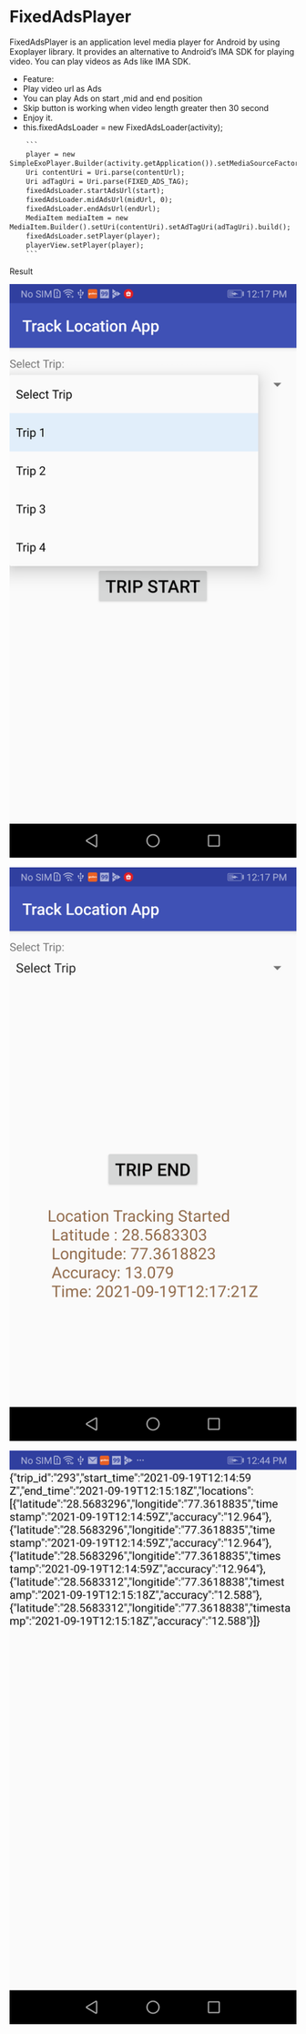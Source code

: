 # FixedAdsPlayer
FixedAdsPlayer is an application level media player for Android by using Exoplayer library. 
It provides an
alternative to Android’s IMA SDK for playing video.
You can play videos as Ads like IMA SDK.

<ul>
<li>Feature:</li>
<li>Play video url as Ads</li>
<li>You can play Ads on start ,mid and end position</li>
<li>Skip button is working when video length greater then 30 second</li>
<li>Enjoy it.</li>

<li> this.fixedAdsLoader = new FixedAdsLoader(activity);</li>
</ul>
        
        ```
        player = new SimpleExoPlayer.Builder(activity.getApplication()).setMediaSourceFactory(mediaSourceFactory).build();
        Uri contentUri = Uri.parse(contentUrl);
        Uri adTagUri = Uri.parse(FIXED_ADS_TAG);
        fixedAdsLoader.startAdsUrl(start);
        fixedAdsLoader.midAdsUrl(midUrl, 0);
        fixedAdsLoader.endAdsUrl(endUrl);
        MediaItem mediaItem = new MediaItem.Builder().setUri(contentUri).setAdTagUri(adTagUri).build();
        fixedAdsLoader.setPlayer(player);
        playerView.setPlayer(player);
        ```


        


Result

![track_location_device_devdeeds](https://raw.githubusercontent.com/gautamlook/LocationTracker/main/device-2021-09-19-121719.png)

![track_location_device_devdeeds](https://raw.githubusercontent.com/gautamlook/LocationTracker/main/device-2021-09-19-121742.png)

![track_location_device_devdeeds](https://raw.githubusercontent.com/gautamlook/LocationTracker/main/device-2021-09-19-124427.png)
